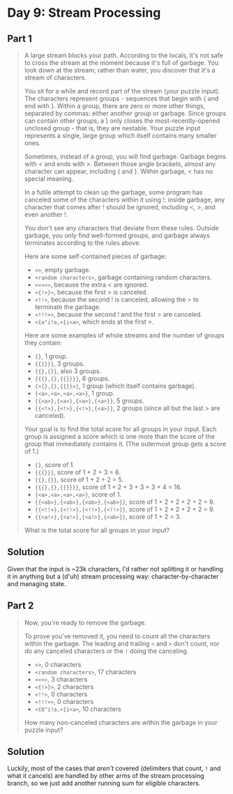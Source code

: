 # Day 9: Stream Processing 

## Part 1

> A large stream blocks your path. According to the locals, it's not safe to cross
> the stream at the moment because it's full of garbage. You look down at the
> stream; rather than water, you discover that it's a stream of characters.
> 
> You sit for a while and record part of the stream (your puzzle input). The
> characters represent groups - sequences that begin with { and end with }. Within
> a group, there are zero or more other things, separated by commas: either
> another group or garbage. Since groups can contain other groups, a } only closes
> the most-recently-opened unclosed group - that is, they are nestable. Your
> puzzle input represents a single, large group which itself contains many smaller
> ones.
> 
> Sometimes, instead of a group, you will find garbage. Garbage begins with < and
> ends with >. Between those angle brackets, almost any character can appear,
> including { and }. Within garbage, < has no special meaning.
> 
> In a futile attempt to clean up the garbage, some program has canceled some of
> the characters within it using !: inside garbage, any character that comes after
> ! should be ignored, including <, >, and even another !.
> 
> You don't see any characters that deviate from these rules. Outside garbage, you
> only find well-formed groups, and garbage always terminates according to the
> rules above.
> 
> Here are some self-contained pieces of garbage:
> 
> - `<>`, empty garbage.
> - `<random characters>`, garbage containing random characters.
> - `<<<<>`, because the extra < are ignored.
> - `<{!>}>`, because the first > is canceled.
> - `<!!>`, because the second ! is canceled, allowing the > to terminate the garbage.
> - `<!!!>>`, because the second ! and the first > are canceled.
> - `<{o"i!a,<{i<a>`, which ends at the first >.
> 
> Here are some examples of whole streams and the number of groups they contain:
> 
> - `{}`, 1 group.
> - `{{{}}}`, 3 groups.
> - `{{},{}}`, also 3 groups.
> - `{{{},{},{{}}}}`, 6 groups.
> - `{<{},{},{{}}>}`, 1 group (which itself contains garbage).
> - `{<a>,<a>,<a>,<a>}`, 1 group.
> - `{{<a>},{<a>},{<a>},{<a>}}`, 5 groups.
> - `{{<!>},{<!>},{<!>},{<a>}}`, 2 groups (since all but the last > are canceled).
> 
> Your goal is to find the total score for all groups in your input. Each group is
> assigned a score which is one more than the score of the group that immediately
> contains it. (The outermost group gets a score of 1.)
> 
> - `{}`, score of 1.
> - `{{{}}}`, score of 1 + 2 + 3 = 6.
> - `{{},{}}`, score of 1 + 2 + 2 = 5.
> - `{{{},{},{{}}}}`, score of 1 + 2 + 3 + 3 + 3 + 4 = 16.
> - `{<a>,<a>,<a>,<a>}`, score of 1.
> - `{{<ab>},{<ab>},{<ab>},{<ab>}}`, score of 1 + 2 + 2 + 2 + 2 = 9.
> - `{{<!!>},{<!!>},{<!!>},{<!!>}}`, score of 1 + 2 + 2 + 2 + 2 = 9.
> - `{{<a!>},{<a!>},{<a!>},{<ab>}}`, score of 1 + 2 = 3.
> 
> What is the total score for all groups in your input?

## Solution

Given that the input is ~23k characters, I'd rather not splitting it or handling
it in anything but a (d'uh) stream processing way: character-by-character and
managing state.

## Part 2

> Now, you're ready to remove the garbage.
> 
> To prove you've removed it, you need to count all the characters within the
> garbage. The leading and trailing `<`  and `>` don't count, nor do any canceled
> characters or the `!` doing the canceling.
> 
> - `<>`, 0 characters
> - `<random characters>`, 17 characters
> - `<<<>`, 3 characters
> - `<{!>}>`, 2 characters
> - `<!!>`, 0 characters
> - `<!!!>>`, 0 characters
> - `<{O"i!a,<{i<a>`, 10 characters
> 
> How many non-canceled characters are within the garbage in your puzzle input?

## Solution

Luckily, most of the cases that _aren't_ covered (delimiters that count, `!` and
what it cancels) are handled by other arms of the stream processing branch, so
we just add another running sum for eligible characters.
